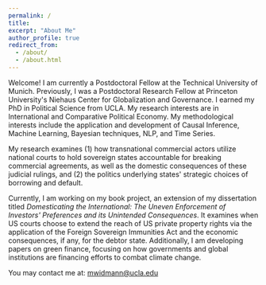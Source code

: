 ```yaml
---
permalink: /
title: 
excerpt: "About Me"
author_profile: true
redirect_from: 
  - /about/
  - /about.html
---
```


Welcome! I am currently a Postdoctoral Fellow at the Technical University of Munich. Previously, I was a Postdoctoral Research Fellow at Princeton University's Niehaus Center for Globalization and Governance. I earned my PhD in Political Science from UCLA. My research interests are in International and Comparative Political Economy. My methodological interests include the application and development of Causal Inference, Machine Learning, Bayesian techniques, NLP, and Time Series. 

My research examines (1) how transnational commercial actors utilize national courts to hold sovereign states accountable for breaking commercial agreements, as well as the domestic consequences of these judicial rulings, and (2) the politics underlying states' strategic choices of borrowing and default.

Currently, I am working on my book project, an extension of my dissertation titled *Domesticating the International: The Uneven Enforcement of Investors' Preferences and its Unintended Consequences*. It examines when US courts choose to extend the reach of US private property rights via the application of the Foreign Sovereign Immunities Act and the economic consequences, if any, for the debtor state. Additionally, I am developing papers on green finance, focusing on how governments and global institutions are financing efforts to combat climate change.

You may contact me at: mwidmann@ucla.edu





